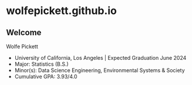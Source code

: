 # wolfepickett.github.io
## Welcome

Wolfe Pickett
- University of California, Los Angeles | Expected Graduation June 2024
- Major: Statistics (B.S.)
- Minor(s): Data Science Engineering, Environmental Systems & Society
- Cumulative GPA: 3.93/4.0
